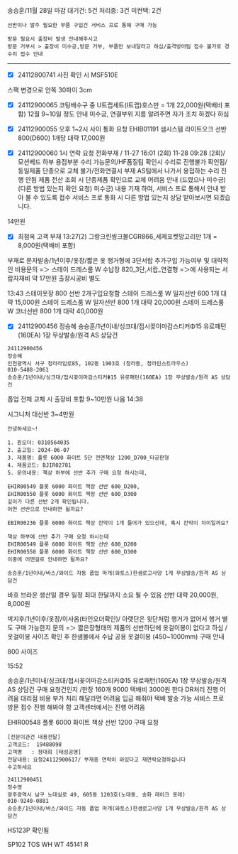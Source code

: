 송승훈/11월 28일 마감
대기건: 5건
처리중: 3건
미컨택: 2건

```ad-note
선반이나 발주 필요한 부품 구입건 서비스 프로 통해 구매 가능

방문 필요시 출장비 발생 안내해주시고
방문 거부시 > 출장비 미수긍,방문 거부, 부품만 보내달라고 하심/출격방어팀 접수 불가로 경수리 접수 안내
```

---

- [x] 24112800741 사진 확인 시 MSF510E

스팩 변경으로 
안쪽 30파이 3cm

- [x] 24112900065
코팅배수구 중 U트랩세트(I트랩)호스만 = 1개 22,000원(택배비 포함) 12월 9~10일 정도 안내 미수긍, 연결부위 지름 알려주면 자가 조치 하겠다 하심

- [x] 24112900055 오후 1~2시 사이 통화 요청
EHIB01191 샘시스템 라이트오크 선반 800(D600) 1개당 대략 17,000원 

- [x] 24112900060 1시 연락 요청
전화부재 / 11-27 16:01 (2회) 11-28 09:28 (2회)/ 모션베드 하부 용접부분 수리 가능문의/HF품질팀 확인시 수리로 진행불가 확인됨/동일제품 단종으로 교체 불가/전화연결시 부재
AS팀에서 나가서 용접하는 수리 진행 안됨
제품 전산 조회 시 단종제품 확인으로 교체 어려움 안내 (드렸으나 미수긍)
(다른 방법 있는지 확인 요청)
미수긍) 내용 기재 하여, 서비스 프로 통해서 안내 받아 볼 수 있도록 접수
서비스 프로 통화 시 다른 방법 있는지 상담 받아보시면 되겠습니다.

14만원

- [x] 최점옥 고객 부재 13:27(2)
그랑크린씽크볼CGR866_세제포켓망고리만 1개 = 8,000원(택배비 포함)



부재로 문자발송/1년이후/옷장/짧은 옷 행거형에 3단서랍 추가구입 가능여부 및 대략적인 비용문의 =＞ 스테이 드레스룸 W 수납장 820_3단,서랍_연결형 =＞에 사용되는 서랍자재비 약 17만원 출장시공비 별도

13:43
스테이옷장 800 선반 2개구입요청함
스테이 드레스룸 W 일자선반 600 1개 대략 15,000원
스테이 드레스룸 W 일자선반 800 1개 대략 20,000원
스테이 드레스룸 W 코너선반 800 1개 대략 40,000원


- [x] 24112900456 정승혜
송승훈/1년이내/싱크대/접시꽂이마감스티커Φ15 유로패턴(160EA) 1장 무상발송/원격 AS 상담건
```
24112900456
정승혜
인천광역시 서구 청라라임로85, 102동 1903호 (청라동, 청라린스트라우스)
010-5488-2061
송승훈/1년이내/싱크대/접시꽂이마감스티커Φ15 유로패턴(160EA) 1장 무상발송/원격 AS 상담건
```


폽업 전체 교체 시 출장비 포함 9~10만원 나옴
14:38

시그니처 대선반 3~4만원

```
안녕하세요~!

1. 원오더: 0310564035
2. 출고일: 2024-06-07
3. 제품명: 플롯 6000 화이트 5단 전면책상 1200_D700_타공판형
4. 제품코드: BJIR02781
5. 문의내용: 책상 하부에 선반 추가 구매 요청 하시는데, 
  
EHIR00549 플롯 6000 화이트 책장 선반 600_D200, 
EHIR00550 플롯 6000 화이트 책장 선반 600_D300 
깊이가 다른 선반 2개 확인됩니다. 
어떤 선반으로 안내하면 될까요?

EBIR00236 플롯 6000 화이트 책상 칸막이 1개 들어가 있으신데, 혹시 칸막이 차이일까요?

책상 하부에 선반 추가 구매 요청 하시는데 
EHIR00549 플롯 6000 화이트 책장 선반 600_D200
EHIR00550 플롯 6000 화이트 책장 선반 600_D300
이중에 어떤걸로 안내하면 될까요?
```


```
송승훈/1년이내/바스/와이드 자동 폽업 마개(와토스)한샘로고사양 1게 무상발송/원격 AS 상담건
```

바흐 브라운
생산일 경우 일정 최대 한달까지 소요 될 수 있음
선반 대략 20,000원, 8,000원

박지후/1년이후/옷장/이사옴(타인오더확인)/ 아랫단은 윗단처럼 행거가 없어서 행거 별도 구매 가능한지 문의 =＞ 짧은장형태의 제품의 선반하단에 옷걸이봉이 없다고 하심 / 옷걸이봉 사이즈 확인 후 한샘몰에서 수납 공용 옷걸이봉 (450~1000mm) 구매 안내

800 사이즈

15:52

송승훈/1년이내/싱크대/접시꽂이마감스티커Φ15 유로패턴(160EA) 1장 무상발송/원격 AS 상담건 구매 요청건인지 /한장 160개 9000 택배비 3000원 한다
DR처리 진행 어려움
대리점 비용 부가 처리 해달라면 어려움
입금 해줘야 택배 발송 가능
서비스 프로 방문 접수 진행 해봐야 함
고객센터에서는 진행 어려움


EHIR00548 플롯 6000 화이트 책상 선반 1200 구매 요청


```
[전문이관건 내용전달]
고객코드:  19488098
고객명   : 정대희 [태성공영]
전달내용: 요청24112900617/ 부재중 연락이 와있다고 재연락요청하십니다
수고하세요
```


```
24112900451
정수영
광주광역시 남구 노대실로 49, 605동 1203호(노대동, 송화 레이크 포레) 
010-9240-0881
송승훈/1년이내/바스/와이드 자동 폽업 마개(와토스)한샘로고사양 1개 무상발송/원격 AS 상담건
```


HS123P 확인됨


SP102 TOS WH WT 45141 R